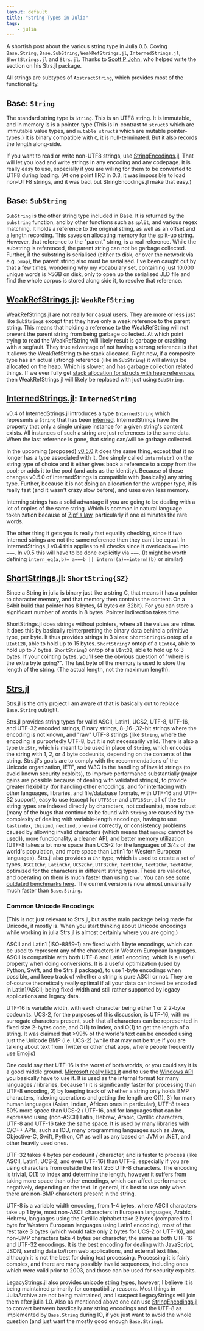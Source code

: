 ```yaml
---
layout: default
title: "String Types in Julia"
tags:
    - julia
---
```


A shortish post about the various string type in Julia 0.6.
Coving `Base.String`, `Base.SubString`, `WeakRefStrings.jl`, `InternedStrings.jl`, `ShortStrings.jl` and `Strs.jl`.
Thanks to [Scott P John](https://github.com/ScottPJones), who helped write the section on his Strs.jl package.
<!--more-->

All strings are subtypes of `AbstractString`,
which provides most of the functionality.

## Base: `String`
The standard string type is `String`.
This is an UTF8 string.
It is immutable, and in memory is is a pointer-type 
(This is in-contrast to `struct`s which are immutable value types, and `mutable struct`s which are mutable pointer-types.)
It is binary compatible with `C`, it is null-terminated.
But it also records the length along-side.

If you want to read or write non-UTF8 strings,
use [StringEncodings.jl](https://github.com/nalimilan/StringEncodings.jl).
That will let you load and write strings in any encoding and any codepage.
It is really easy to use, especially if you are willing for them to  be converted to UTF8 during loading.
(At one point IIRC in 0.3, it was impossible to load non-UTF8 strings, and it was bad, but StringEncodings.jl make that easy.)

## Base: `SubString`
`SubString` is the other string type included in Base.
It is returned by the `substring` function, and by other functions such as `split`, and various regex matching.
It holds a reference to the original string, as well as an offset and a length recording.
This saves on allocating memory for the split-up string.
However, that reference to the "parent" string, is a real reference.
While the substring is referenced, the parent string can not be garbage collected.
Further, if the substring is serialised (either to disk, or over the network via e.g. `pmap`),
the parent string also must be serialised.
I've been caught out by that a few times, wondering why my vocabulary set, containing just 10,000 unique words
is >5GB on disk, only to open up the serialised JLD file and find the whole corpus is stored along side it, to resolve that reference.



## [WeakRefStrings.jl](https://github.com/JuliaData/WeakRefStrings.jl): `WeakRefString`

WeakRefStrings.jl are not really for casual users.
They are more or less just like `SubString`s except that they have only a weak reference to the parent string.
This means that holding a reference to the WeakRefString will not prevent the parent string from being garbage collected.
At which point trying to read the WeakRefString will likely result is garbage or crashing with a segfault.
They true advantage of not having a strong reference is that it allows the WeakRefString to be stack allocated.
Right now, if a composite type has an actual (strong) reference (like in `SubString`) it will always be allocated on the heap.
Which is slower, and has garbage collection related things.
If we ever fully get [stack allocation for structs with heap references](https://discourse.julialang.org/t/stack-allocation-for-structs-with-heap-references/2293),
then WeakRefStrings.jl will likely be replaced with just using `SubString`.

## [InternedStrings.jl](https://github.com/oxinabox/InternedStrings.jl): `InternedString`

v0.4 of InternedStrings.jl introduces a type `InternedString`
which represents a `String` that has been [interned](https://en.wikipedia.org/wiki/String_interning).
InternedStrings have the property that only a single unique instance for a given string's content exists.
All instances of such a string are just references to the same data.
When the last reference is gone, that string can/will be garbage collected.

In the upcoming (proposed) [v0.5.0](https://github.com/oxinabox/InternedStrings.jl/pull/9) it does the same thing,
except that it no longer has a type associated with it.
One simply called `intern(str)` on the string type of choice and it either gives back a reference to a copy from the pool; or adds it to the pool (and acts as the identity).
Because of these changes v0.5.0 of InternedStrings is compatible with (basically) any string type.
Further, because it is not doing an allocation for the wrapper type, it is really fast
(and it wasn't crazy slow before), and uses even less memory.

Interning strings has a solid advantage if you are going to be dealing with a lot of copies of the same string.
Which is common in natural language tokenization because of [Zipf's law](https://en.wikipedia.org/wiki/Zipf%27s_law),
particularly if one eliminates the rare words.

The other thing it gets you is really fast equality checking, since if two interned strings are not the same reference then they can't be equal.
In InternedStrings.jl v0.4 this applies to all checks since it overloads `==` into `===`.
In v0.5 this will have to be done explicitly via `===`.
(It might be worth defining `intern_eq(a,b)= a===b || intern!(a)==intern!(b)` or similar)



## [ShortStrings.jl](https://github.com/xiaodaigh/ShortStrings.jl): `ShortString{SZ}`

Since a String in julia is binary just like a string C,
that means it has a pointer to character memory, and that memory then contains the content.
On a 64bit build that pointer has 8 bytes, (4 bytes on 32bit).
For you can store a significant number of words in 8 bytes.
Pointer indirection takes time.

ShortStrings.jl does strings without pointers, where all the values are inline.
It does this by basically reinterpretting the binary data behind a primitive type, per byte.
It thus provides strings in  3 sizes:
`ShortString15` ontop of a `UInt128`, able to hold up to 15 bytes.
`ShortString7` ontop of a `UInt64`, able to hold up to 7 bytes.
`ShortString3` ontop of a `UInt32`, able to hold up to 3 bytes.
If your cointing bytes, you'll see the obvious question of "where is the extra byte going?".
The last byte of the memory is used to store the length of the string.
(The actual length, not the maximum length).


## [Strs.jl](https://github.com/JuliaString/Strs.jl)
Strs.jl is the only project I am aware of that is basically out to replace `Base.String` outright.

Strs.jl provides string types for valid ASCII, Latin1, UCS2, UTF-8, UTF-16, and UTF-32 encoded strings, Binary strings,
8-,16-,32-bit strings where the encoding is not known, and "raw" UTF-8 strings (like `String`, where the encoding is purportedly UTF-8,
but it is not necessarily valid.  There is also a type `UniStr`, which is meant to be used in place of `String`, which encodes the string
with 1, 2, or 4 byte codeunits, depending on the contents of the string.
Strs.jl's goals are to comply with the recommendations of the Unicode organization, IETF, and W3C in the handling of invalid strings
(to avoid known security exploits), to improve performance substantially (major gains are possible because of dealing with validated
strings), to provide greater flexibility (for handling other encodings, and for interfacing with other languages, libraries, and
file/database formats, with UTF-16 and UTF-32 support), easy to use (except for `UTF8Str` and `UTF16Str`, all of the `Str` string types
are indexed directly by characters, not codeunits), more robust (many of the bugs that continue to be found with `String` are caused by
the complexity of dealing with variable-length encodings, having to use `lastindex`, `thisind`, `nextind`, `prevind` correctly, or
consistency problems caused by allowing invalid characters (which means that `memcmp` cannot be used)), more functionality, a cleaner
API, and better memory utilization (UTF-8 takes a lot more space than UCS-2 for the languages of 3/4s of the world's population,
and more space than Latin1 for Western European languages).
Strs.jl also provides a `Chr` type, which is used to create a set of types, `ASCIIChr`, `LatinChr`, `UCS2Chr`, `UTF32Chr`, `Text1Chr`,
`Text2Chr`, `Text4Chr`, optimized for the characters in different string types. These are validated, and operating on them is much faster than using `Char`.
You can see [some outdated benchmarks here](https://discourse.julialang.org/t/ann-wip-strs-jl-package-ready-for-alpha-review-and-testing/8087/11).
The current version is now almost universally much faster than `Base.String`.

### Common Unicode Encodings
(This is not just relevant to Strs.jl, but as the main package being made for Unicode, it mostly is. When you start thinking about Unicode encodings while working in julia Strs.jl is almost certainly where you are going.)

ASCII and Latin1 (ISO-8859-1) are fixed width 1 byte encodings, which can be used to represent any of the characters in
Western European languages. ASCII is compatible with both UTF-8 and Latin1 encoding, which is a useful property when doing conversions.
It is a useful optimization (used by Python, Swift, and the Strs.jl package), to use 1-byte encodings when possible, and keep track of
whether a string is pure ASCII or not.
They are of-course theoretically really optimal if all your data can indeed be encoded in Latin1/ASCII;
being fixed-width and still rather supported by legacy applications and legacy data.

UTF-16 is variable width, with each character being either 1 or 2 2-byte codeunits.
UCS-2, for the purposes of this discussion, is UTF-16, with no surrogate characters present, such that all characters can be represented
in fixed size 2-bytes code, and O(1) to index, and O(1) to get the length of a string. It was claimed that >99% of the world's text can be
encoded using just the Unicode BMP (i.e. UCS-2) (while that may not be true if you are talking about text from Twitter or other chat apps,
where people frequently use Emojis)

One could say that UTF-16 is the worst of both worlds, or you could say it is a good middle ground.
[Microsoft really likes it](https://msdn.microsoft.com/en-us/library/windows/desktop/dd374081(v=vs.85).aspx) and to use the
[Windows API](https://msdn.microsoft.com/en-us/library/windows/desktop/dd374131(v=vs.85).aspx) you basically have to use it.
It is used as the internal format for many languages / libraries, because 1) it is significantly faster for processing than UTF-8
encoding, 2) by keeping track of whether a string only holds BMP characters, indexing operations and getting the length are O(1),
3) for many human languages (Asian, Indian, African ones in particular), UTF-8 takes 50% more space than UCS-2 / UTF-16, and for
languages that can be expressed using (non-ASCII) Latin, Hebrew, Arabic, Cyrillic characters, UTF-8 and UTF-16 take the same space.
It is used by many libraries with C/C++ APIs, such as ICU, many programming languages such as Java, Objective-C, Swift, Python, C#
as well as any based on JVM or .NET, and other heavily used ones.

UTF-32 takes 4 bytes per codeunit / character, and is faster to process (like ASCII, Latin1, UCS-2, and even UTF-16) than UTF-8, 
especially if you are using characters from outside the first 256 UTF-8 characters.
The encoding is trivial, O(1) to index and determine the length, however it suffers from taking more space than other encodings,
which can affect performance negatively, depending on the text. In general, it's best to use only when there are non-BMP characters
present in the string.

UTF-8 is a variable width encoding, from 1-4 bytes, where ASCII characters take up 1 byte, most non-ASCII characters in
European languages, Arabic, Hebrew, languages using the Cyrillic alphabet take 2 bytes (compared to 1 byte for Western European languages
using Latin1 encoding), most of the rest take 3 bytes (which would take only 2 bytes for UCS-2 or UTF-16), and non-BMP characters take
4 bytes per character, the same as both UTF-16 and UTF-32 encodings.
It is the best encoding for dealing with JavaScript, JSON, sending data to/from web applications, and external text files, although it is
not the best for doing text processing.  Processing it is fairly complex, and there are many possibly invalid sequences, including ones
which were valid prior to 2003, and those can be used for security exploits.



[LegacyStrings.jl](https://github.com/JuliaArchive/LegacyStrings.jl) also provides unicode string types,
however, I believe it is being maintained primarily for compatibility reasons.
Most things in JuliaArchive are not being maintained, and I suspect LegacyStrings will join them after julia 1.0.
Also as mentioned above one can use  [StringEncodings.jl](https://github.com/nalimilan/StringEncodings.jl) to convert between basdically any string encodings and the UTF-8 as implemented by `Base.String` during IO, if you just want to avoid the whole question (and just want the mostly good enough `Base.String`).
